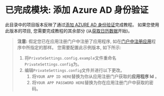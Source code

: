 # <a name="completed-module-add-azure-ad-authentication"></a>已完成模块: 添加 Azure AD 身份验证

此目录中的项目版本反映了通过[添加 AZURE AD 身份验证](https://docs.microsoft.com/graph/training/aspnet-tutorial?tutorial-step=3)完成教程。 如果您使用此版本的项目, 您需要完成教程的其余部分 (从[获取日历数据](https://docs.microsoft.com/graph/training/aspnet-tutorial?tutorial-step=4)开始)。

> **注意:** 假定您已在应用注册门户中注册了应用程序, 如在[门户中注册应用](https://docs.microsoft.com/graph/training/aspnet-tutorial?tutorial-step=2)程序中所指定的那样。 您需要配置此示例版本, 如下所示:
>
> 1. 将`PrivateSettings.config.example`文件重命名`PrivateSettings.config`为。
> 1. 编辑`PrivateSettings.config`文件并进行以下更改。
>     1. 将`YOUR APP ID HERE`替换为你从应用注册门户获取的**应用程序 Id** 。
>     1. 将`YOUR APP PASSWORD HERE`替换为你在应用注册门户中获取的密码。